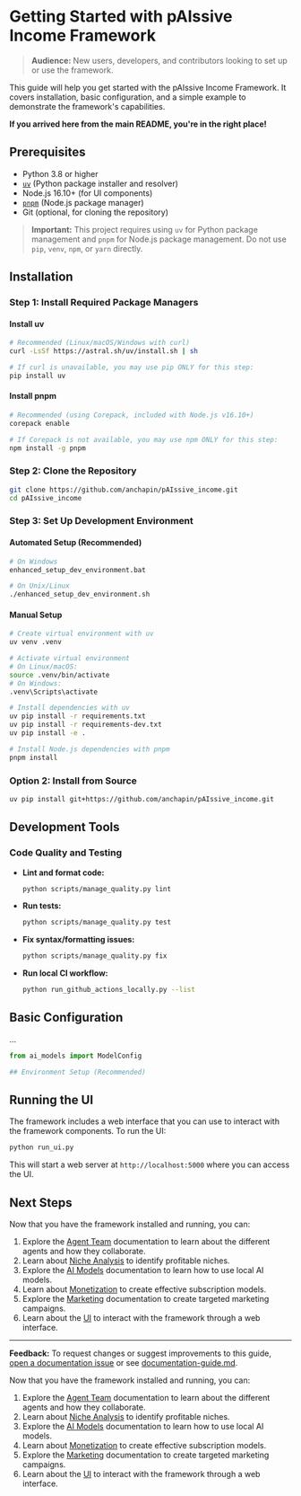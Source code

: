 # Getting Started with pAIssive Income Framework

> **Audience:** New users, developers, and contributors looking to set up or use the framework.

This guide will help you get started with the pAIssive Income Framework. It covers installation, basic configuration, and a simple example to demonstrate the framework's capabilities.

**If you arrived here from the main README, you're in the right place!**

## Prerequisites

- Python 3.8 or higher
- [`uv`](https://github.com/astral-sh/uv) (Python package installer and resolver)
- Node.js 16.10+ (for UI components)
- [`pnpm`](https://pnpm.io/) (Node.js package manager)
- Git (optional, for cloning the repository)

> **Important:** This project requires using `uv` for Python package management and `pnpm` for Node.js package management. Do not use `pip`, `venv`, `npm`, or `yarn` directly.

## Installation

### Step 1: Install Required Package Managers

#### Install uv

```bash
# Recommended (Linux/macOS/Windows with curl)
curl -LsSf https://astral.sh/uv/install.sh | sh

# If curl is unavailable, you may use pip ONLY for this step:
pip install uv
```

#### Install pnpm

```bash
# Recommended (using Corepack, included with Node.js v16.10+)
corepack enable

# If Corepack is not available, you may use npm ONLY for this step:
npm install -g pnpm
```

### Step 2: Clone the Repository

```bash
git clone https://github.com/anchapin/pAIssive_income.git
cd pAIssive_income
```

### Step 3: Set Up Development Environment

#### Automated Setup (Recommended)

```bash
# On Windows
enhanced_setup_dev_environment.bat

# On Unix/Linux
./enhanced_setup_dev_environment.sh
```

#### Manual Setup

```bash
# Create virtual environment with uv
uv venv .venv

# Activate virtual environment
# On Linux/macOS:
source .venv/bin/activate
# On Windows:
.venv\Scripts\activate

# Install dependencies with uv
uv pip install -r requirements.txt
uv pip install -r requirements-dev.txt
uv pip install -e .

# Install Node.js dependencies with pnpm
pnpm install
```

### Option 2: Install from Source

```bash
uv pip install git+https://github.com/anchapin/pAIssive_income.git
```

## Development Tools

### Code Quality and Testing

- **Lint and format code:**

  ```bash
  python scripts/manage_quality.py lint
  ```

- **Run tests:**

  ```bash
  python scripts/manage_quality.py test
  ```

- **Fix syntax/formatting issues:**

  ```bash
  python scripts/manage_quality.py fix
  ```

- **Run local CI workflow:**

  ```bash
  python run_github_actions_locally.py --list
  ```

## Basic Configuration

...

```python
from ai_models import ModelConfig

## Environment Setup (Recommended)
```

## Running the UI

The framework includes a web interface that you can use to interact with the framework components. To run the UI:

```bash
python run_ui.py
```

This will start a web server at `http://localhost:5000` where you can access the UI.

## Next Steps

Now that you have the framework installed and running, you can:

1. Explore the [Agent Team](agent-team.md) documentation to learn about the different agents and how they collaborate.
2. Learn about [Niche Analysis](niche-analysis.md) to identify profitable niches.
3. Explore the [AI Models](ai-models.md) documentation to learn how to use local AI models.
4. Learn about [Monetization](monetization.md) to create effective subscription models.
5. Explore the [Marketing](marketing.md) documentation to create targeted marketing campaigns.
6. Learn about the [UI](ui.md) to interact with the framework through a web interface.

---

**Feedback:**
To request changes or suggest improvements to this guide, [open a documentation issue](https://github.com/anchapin/pAIssive_income/issues/new?labels=documentation) or see [documentation-guide.md](documentation-guide.md).

Now that you have the framework installed and running, you can:

1. Explore the [Agent Team](agent-team.md) documentation to learn about the different agents and how they collaborate.
2. Learn about [Niche Analysis](niche-analysis.md) to identify profitable niches.
3. Explore the [AI Models](ai-models.md) documentation to learn how to use local AI models.
4. Learn about [Monetization](monetization.md) to create effective subscription models.
5. Explore the [Marketing](marketing.md) documentation to create targeted marketing campaigns.
6. Learn about the [UI](ui.md) to interact with the framework through a web interface.
